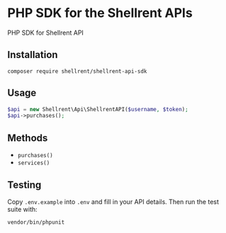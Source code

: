 # PHP SDK for the Shellrent APIs

PHP SDK for Shellrent API

## Installation

```composer require shellrent/shellrent-api-sdk```

## Usage

```php
$api = new Shellrent\Api\ShellrentAPI($username, $token);
$api->purchases();
```

## Methods

- `purchases()`
- `services()`

## Testing

Copy `.env.example` into `.env` and fill in your API details. Then run the test suite with:

```vendor/bin/phpunit```
